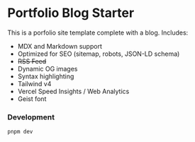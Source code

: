 # Portfolio Blog Starter

This is a porfolio site template complete with a blog. Includes:

- MDX and Markdown support
- Optimized for SEO (sitemap, robots, JSON-LD schema)
- ~~RSS Feed~~
- Dynamic OG images
- Syntax highlighting
- Tailwind v4
- Vercel Speed Insights / Web Analytics
- Geist font


### Development

```bash
pnpm dev
```
